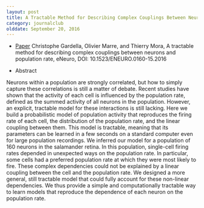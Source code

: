 ```yaml
---
layout: post
title: A Tractable Method for Describing Complex Couplings Between Neurons and Population Rate (2016)
category: journalclub
olddate: September 20, 2016
---
```


* [Paper](http://eneuro.org/content/eneuro/early/2016/07/18/ENEURO.0160-15.2016.full.pdf) Christophe Gardella, Olivier Marre, and Thierry Mora, A tractable method for describing complex couplings between neurons and population rate, eNeuro, DOI: 10.1523/ENEURO.0160-15.2016

* Abstract

Neurons within a population are strongly correlated, but how to simply capture these correlations is still a matter of debate. Recent studies have shown that the activity of each cell is influenced by the population rate, defined as the summed activity of all neurons in the population. However, an explicit, tractable model for these interactions is still lacking. Here we build a probabilistic model of population activity that reproduces the firing rate of each cell, the distribution of the population rate, and the linear coupling between them. This model is tractable, meaning that its parameters can be learned in a few seconds on a standard computer even for large population recordings. We inferred our model for a population of 160 neurons in the salamander retina. In this population, single-cell firing rates depended in unexpected ways on the population rate. In particular, some cells had a preferred population rate at which they were most likely to fire. These complex dependencies could not be explained by a linear coupling between the cell and the population rate. We designed a more general, still tractable model that could fully account for these non-linear dependencies. We thus provide a simple and computationally tractable way to learn models that reproduce the dependence of each neuron on the population rate.
